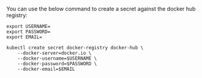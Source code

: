 You can use the below command to create a secret against the docker hub registry:

```
export USERNAME=
export PASSWORD=
export EMAIL=

kubectl create secret docker-registry docker-hub \
    --docker-server=docker.io \
    --docker-username=$USERNAME \
    --docker-password=$PASSWORD \
    --docker-email=$EMAIL
```